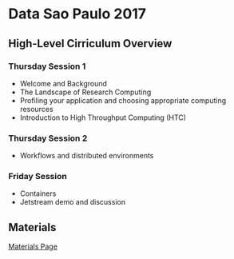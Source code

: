 # Data Sao Paulo 2017

## High-Level Cirriculum Overview

### Thursday Session 1

   * Welcome and Background
   * The Landscape of Research Computing
   * Profiling your application and choosing appropriate computing resources
   * Introduction to High Throughput Computing (HTC)
   
### Thursday Session 2

   * Workflows and distributed environments
   
### Friday Session

   * Containers 
   * Jetstream demo and discussion
   
## Materials

[Materials Page](https://opensciencegrid.github.io/dosar/Materials/Materials/)

